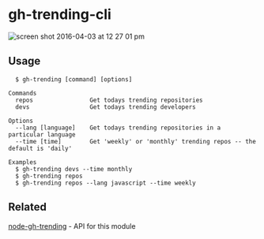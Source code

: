 # gh-trending-cli

![screen shot 2016-04-03 at 12 27 01 pm](https://cloud.githubusercontent.com/assets/7670539/14233785/8ef60fc0-f997-11e5-9200-1f397a30a612.png)


## Usage

```
  $ gh-trending [command] [options]

Commands
  repos                Get todays trending repositories
  devs                 Get todays trending developers

Options
  --lang [language]    Get todays trending repositories in a particular language
  --time [time]        Get 'weekly' or 'monthly' trending repos -- the default is 'daily'

Examples
  $ gh-trending devs --time monthly
  $ gh-trending repos
  $ gh-trending repos --lang javascript --time weekly
```

## Related

[node-gh-trending](https://github.com/bmacheski/node-gh-trending) - API for this module
